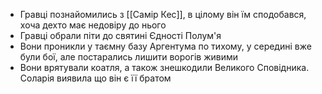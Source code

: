 - Гравці познайомились з [[Самір Кес]], в цілому він їм сподобався, хоча дехто має недовіру до нього
- Гравці обрали піти до святині Єдності Полум'я
- Вони проникли у таємну базу Аргентума по тихому, у середині вже були бої, але постарались лишити ворогів живими
- Вони врятували коатля, а також знешкодили Великого Сповідника. Соларія виявила що він є її братом